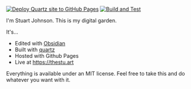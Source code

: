 [![Deploy Quartz site to GitHub Pages](https://github.com/Daspy11/the-stu-art-v2/actions/workflows/deploy.yaml/badge.svg)](https://github.com/Daspy11/the-stu-art-v2/actions/workflows/deploy.yaml) [![Build and Test](https://github.com/Daspy11/the-stu-art-v2/actions/workflows/ci.yaml/badge.svg)](https://github.com/Daspy11/the-stu-art-v2/actions/workflows/ci.yaml)

I'm Stuart Johnson. This is my digital garden.

It's...

- Edited with [Obsidian](https://obsidian.md/)
- Built with [quartz](https://github.com/jackyzha0/quartz)
- Hosted with Github Pages
- Live at https://thestu.art

Everything is available under an MIT license. Feel free to take this and do whatever you want with it. 
